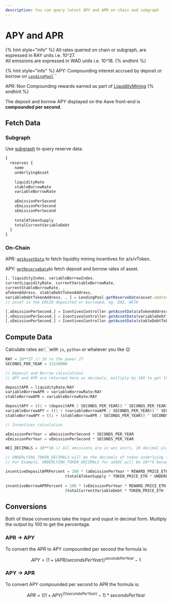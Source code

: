 ```yaml
---
description: You can query latest APY and APR on chain and subgraph
---
```


# APY and APR

{% hint style="info" %}
All rates queried on chain or subgraph, are expressed in RAY units i.e. 10^27.\
All emissions are expressed in WAD units i.e. 10^18.
{% endhint %}

{% hint style="info" %}
APY: Compounding interest accrued by deposit or borrow on [`LendingPool`](../the-core-protocol/lendingpool/)``

APR: Non Compounding rewards earned as part of [LiquidityMining](liquidity-mining.md)
{% endhint %}

The deposit and borrow APY displayed on the Aave front-end is **compounded per second**.&#x20;

## Fetch Data

### Subgraph

Use [subgraph](../getting-started/using-graphql.md#aaves-subgraphs) to query reserve data.

```javascript
{
  reserves {
    name
    underlyingAsset
    
    liquidityRate 
    stableBorrowRate
    variableBorrowRate
    
    aEmissionPerSecond
    vEmissionPerSecond
    sEmissionPerSecond
    
    totalATokenSupply
    totalCurrentVariableDebt
  }
}
```

### On-Chain

APR: [`getAssetData`](liquidity-mining.md#getassetdata) to fetch liquidity mining incentives for a/s/vToken.

APY: [`getReserveData`](../the-core-protocol/lendingpool/#getreservedata)to fetch deposit and borrow rates of asset.

```javascript
[, liquidityIndex, variableBorrowIndex, 
currentLiquidityRate, currentVariableBorrowRate,
currentStableBorrowRate, ,
aTokenAddress, stableDebtTokenAddress,
variableDebtTokenAddress, , ] = LendingPool.getReserveData(asset.address) 
// asset is the ERC20 deposited or borrowed, eg. DAI, WETH

[,aEmissionPerSecond,] = IcentivesController.getAssetData(aTokenAddress)
[,vEmissionPerSecond,] = IcentivesController.getAssetData(variableDebtTokenAddress)
[,sEmissionPerSecond,] = IcentivesController.getAssetData(stableDebtTokenAddress)
```

## Compute Data

Calculate rates as👇🏻with `js`, `python` or whatever you like 😉

```javascript
RAY = 10**27 // 10 to the power 27
SECONDS_PER_YEAR = 31536000

// Deposit and Borrow calculations
// APY and APR are returned here as decimals, multiply by 100 to get the percents

depositAPR = liquidityRate/RAY
variableBorrowAPR = variableBorrowRate/RAY
stableBorrowAPR = variableBorrowRate/RAY

depositAPY = ((1 + (depositAPR / SECONDS_PER_YEAR)) ^ SECONDS_PER_YEAR) - 1
variableBorrowAPY = ((1 + (variableBorrowAPR / SECONDS_PER_YEAR)) ^ SECONDS_PER_YEAR) - 1
stableBorrowAPY = ((1 + (stableBorrowAPR / SECONDS_PER_YEAR)) ^ SECONDS_PER_YEAR) - 1

// Incentives calculation

aEmissionPerYear = aEmissionPerSecond * SECONDS_PER_YEAR
vEmissionPerYear = vEmissionPerSecond * SECONDS_PER_YEAR

WEI_DECIMALS = 10**18 // All emissions are in wei units, 18 decimal places

// UNDERLYING_TOKEN_DECIMALS will be the decimals of token underlying the aToken or debtToken
// For Example, UNDERLYING_TOKEN_DECIMALS for aUSDC will be 10**6 because USDC has 6 decimals

incentiveDepositAPRPercent = 100 * (aEmissionPerYear * REWARD_PRICE_ETH * WEI_DECIMALS)/
                          (totalATokenSupply * TOKEN_PRICE_ETH * UNDERLYING_TOKEN_DECIMALS)
                          
incentiveBorrowAPRPercent = 100 * (vEmissionPerYear * REWARD_PRICE_ETH * WEI_DECIMALS)/
                          (totalCurrentVariableDebt * TOKEN_PRICE_ETH * UNDERLYING_TOKEN_DECIMALS)
```



## Conversions

Both of these conversions take the input and ouput in decimal form. Multiply the output by 100 to get the percentage.&#x20;

### APR -> APY

To convert the APR to APY compounded per second the formula is:

$$
APY = (1 + (APR / secondsPerYear))^{secondsPerYear} - 1
$$

### APY -> APR

To convert APY compounded per second to APR the formula is:

$$
APR = ((1 + APY)^{(1/secondsPerYear)}  - 1) * secondsPerYear
$$
